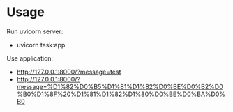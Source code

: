 # Usage
Run uvicorn server:
- uvicorn task:app

Use application:
- http://127.0.0.1:8000/?message=test
- http://127.0.0.1:8000/?message=%D1%82%D0%B5%D1%81%D1%82%D0%BE%D0%B2%D0%B0%D1%8F%20%D1%81%D1%82%D1%80%D0%BE%D0%BA%D0%B0
